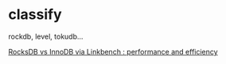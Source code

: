 # classify
rockdb, level, tokudb...

[ RocksDB vs InnoDB via Linkbench : performance and efficiency](http://smalldatum.blogspot.com/2016/01/rocksdb-vs-innodb-via-linkbench.html?m=1)
